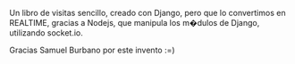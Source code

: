 Un libro de visitas sencillo, creado con Django, pero que lo convertimos en REALTIME, gracias a Nodejs, que manipula los m�dulos de Django, utilizando socket.io.

Gracias Samuel Burbano por este invento :=)

